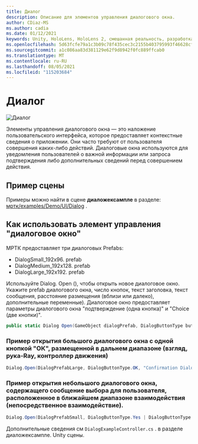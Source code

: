 ```yaml
---
title: Диалог
description: Описание для элементов управления диалогового окна.
author: CDiaz-MS
ms.author: cadia
ms.date: 01/12/2021
keywords: Unity, HoloLens, HoloLens 2, смешанная реальность, разработка, MRTK
ms.openlocfilehash: 5d63fcfe79a1c3b09c78f435cec3c2155b403795993f46628cf0f5743bfd42a7
ms.sourcegitcommit: a1c086aa83d381129e62f9d8942f0fc889ffcab0
ms.translationtype: MT
ms.contentlocale: ru-RU
ms.lasthandoff: 08/05/2021
ms.locfileid: "115203684"
---
```

# <a name="dialog"></a>Диалог

![Диалог](../images/dialog/MRTK_UX_Dialog_Main.png)

Элементы управления диалогового окна — это наложение пользовательского интерфейса, которое предоставляет контекстные сведения о приложении. Они часто требуют от пользователя совершения каких-либо действий. Диалоговые окна используются для уведомления пользователей о важной информации или запроса подтверждения либо дополнительных сведений перед совершением действия.

## <a name="example-scene"></a>Пример сцены

Примеры можно найти в сцене **диаложексампле** в разделе: [мртк/examples/Demo/UI/Dialog](https://github.com/microsoft/MixedRealityToolkit-Unity/tree/main/Assets/MRTK/Examples/Demos/UX/Dialog) .

## <a name="how-to-use-dialog-control"></a>Как использовать элемент управления "диалоговое окно"

МРТК предоставляет три диалоговых Prefabs:

- DialogSmall_192x96. prefab
- DialogMedium_192x128. prefab
- DialogLarge_192x192. prefab

Используйте Dialog. Open (), чтобы открыть новое диалоговое окно. Укажите prefab диалогового окна, число кнопок, текст заголовка, текст сообщения, расстояние размещения (вблизи или далеко), дополнительные переменные). Диалоговое окно предоставляет параметры диалогового окна "подтверждение (одна кнопка)" и "Choice (две кнопки)".

```c#
public static Dialog Open(GameObject dialogPrefab, DialogButtonType buttons, string title, string message, bool placeForNearInteraction, System.Object variable = null)
```

### <a name="example-of-opening-a-large-dialog-with-a-single-ok-button-placed-at-far-interaction-range-gaze-hand-ray-motion-controller"></a>Пример открытия большого диалогового окна с одной кнопкой "ОК", размещенной в дальнем диапазоне (взгляд, рука-Ray, контроллер движения)

```c#
Dialog.Open(DialogPrefabLarge, DialogButtonType.OK, "Confirmation Dialog, Large, Far", "This is an example of a large dialog with only one button, placed at far interaction range", false);
```

### <a name="example-of-opening-a-small-dialog-containing-a-choice-message-for-the-user-placed-at-near-interaction-range-direct-hand-interaction"></a>Пример открытия небольшого диалогового окна, содержащего сообщение выбора для пользователя, расположенное в ближайшем диапазоне взаимодействия (непосредственное взаимодействие).

```c#
Dialog.Open(DialogPrefabSmall, DialogButtonType.Yes | DialogButtonType.No, "Confirmation Dialog, Small, Near", "This is an example of a small dialog with a choice message, placed at near interaction range", true);
```

Дополнительные сведения см `DialogExampleController.cs` . в разделе диаложексампле. Unity сцены.
